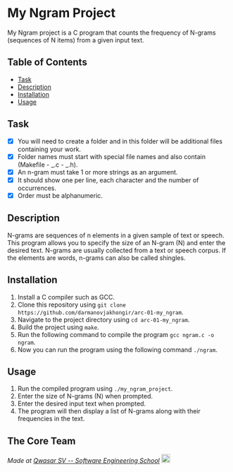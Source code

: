 # My Ngram Project

My Ngram project is a C program that counts the frequency of N-grams (sequences of N items) from a given input text.

## Table of Contents

- [Task](#task)
- [Description](#description)
- [Installation](#installation)
- [Usage](#usage)

## Task

- [x] You will need to create a folder and in this folder will be additional files containing your work.
- [x] Folder names must start with special file names and also contain (Makefile - _.c - _.h).
- [x] An n-gram must take 1 or more strings as an argument.
- [x] It should show one per line, each character and the number of occurrences.
- [x] Order must be alphanumeric.

## Description

N-grams are sequences of n elements in a given sample of text or speech. This program allows you to specify the size of an N-gram (N) and enter the desired text. N-grams are usually collected from a text or speech corpus. If the elements are words, n-grams can also be called shingles.

## Installation

1. Install a C compiler such as GCC.
2. Clone this repository using `git clone https://github.com/darmanovjakhongir/arc-01-my_ngram`.
3. Navigate to the project directory using `cd arc-01-my_ngram`.
4. Build the project using `make`.
5. Run the following command to compile the program `gcc ngram.c -o ngram`.
6. Now you can run the program using the following command `./ngram`.

## Usage

1. Run the compiled program using `./my_ngram_project`.
2. Enter the size of N-grams (N) when prompted.
3. Enter the desired input text when prompted.
4. The program will then display a list of N-grams along with their frequencies in the text.

## The Core Team

<span><i>Made at <a href='https://qwasar.io'>Qwasar SV -- Software Engineering School</a></i></span>
<span><img alt='Qwasar SV -- Software Engineering School Logo' src='https://storage.googleapis.com/qwasar-public/qwasar-logo_50x50.png' width='20px' /></span>
